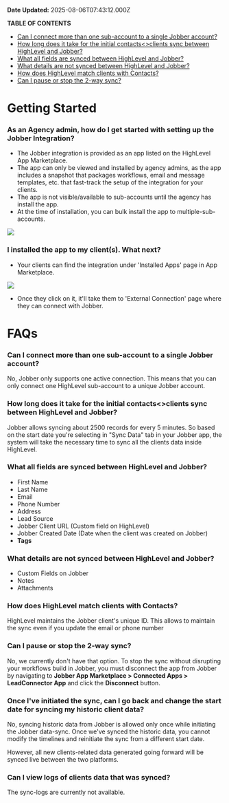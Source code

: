 **Date Updated:** 2025-08-06T07:43:12.000Z

**TABLE OF CONTENTS**

* [Can I connect more than one sub-account to a single Jobber account?](#Can-I-connect-more-than-one-sub-account-to-a-single-Jobber-account?)
* [How long does it take for the initial contacts<>clients sync between HighLevel and Jobber?](#How-long-does-it-take-for-the-initial-contacts%3C%3Eclients-sync-between-HighLevel-and-Jobber?)
* [What all fields are synced between HighLevel and Jobber?](#What-all-fields-are-synced-between-HighLevel-and-Jobber?)
* [What details are not synced between HighLevel and Jobber?](#What-details-are-not-synced-between-HighLevel-and-Jobber?)
* [How does HighLevel match clients with Contacts?](#How-does-HighLevel-match-clients-with-Contacts?)
* [Can I pause or stop the 2-way sync?](#Can-I-pause-or-stop-the-2-way-sync?)

  
# **Getting Started**

### **As an Agency admin, how do I get started with setting up the Jobber Integration?**

* The Jobber integration is provided as an app listed on the HighLevel App Marketplace.
* The app can only be viewed and installed by agency admins, as the app includes a snapshot that packages workflows, email and message templates, etc. that fast-track the setup of the integration for your clients.
* The app is not visible/available to sub-accounts until the agency has install the app.
* At the time of installation, you can bulk install the app to multiple-sub-accounts.

  
![](https://s3.amazonaws.com/cdn.freshdesk.com/data/helpdesk/attachments/production/155050867292/original/pNJMOkWeOz2OwE3qSH9PwUGZGayevEmgjQ.png?1754296545)

  
### **I installed the app to my client(s). What next?**

* Your clients can find the integration under 'Installed Apps' page in App Marketplace.

![](https://s3.amazonaws.com/cdn.freshdesk.com/data/helpdesk/attachments/production/155050868243/original/NEQUIlt7sin1mo0cVKtNiZXOqF_s9lM7aw.png?1754297132)

  
* Once they click on it, it'll take them to 'External Connection' page where they can connect with Jobber.

#   

# **FAQs**

### **Can I connect more than one sub-account to a single Jobber account?**

No, Jobber only supports one active connection. This means that you can only connect one HighLevel sub-account to a unique Jobber account.

  
### **How long does it take for the initial contacts<>clients sync between HighLevel and Jobber?**

Jobber allows syncing about 2500 records for every 5 minutes. So based on the start date you're selecting in "Sync Data" tab in your Jobber app, the system will take the necessary time to sync all the clients data inside HighLevel.

  
### **What all fields are synced between HighLevel and Jobber?**

* First Name
* Last Name
* Email
* Phone Number
* Address
* Lead Source
* Jobber Client URL (Custom field on HighLevel)
* Jobber Created Date (Date when the client was created on Jobber)
* **Tags**

  
### **What details are not synced between HighLevel and Jobber?**

* Custom Fields on Jobber
* Notes
* Attachments

  
### **How does HighLevel match clients with Contacts?**

HighLevel maintains the Jobber client's unique ID. This allows to maintain the sync even if you update the email or phone number 

  
### **Can I pause or stop the 2-way sync?**

No, we currently don't have that option. To stop the sync without disrupting your workflows build in Jobber, you must disconnect the app from Jobber by navigating to **Jobber App Marketplace > Connected Apps > LeadConnector App** and click the **Disconnect** button.

### **Once I've initiated the sync, can I go back and change the start date for syncing my historic client data?**

No, syncing historic data from Jobber is allowed only once while initiating the Jobber data-sync. Once we've synced the historic data, you cannot modify the timelines and reinitiate the sync from a different start date.

However, all new clients-related data generated going forward will be synced live between the two platforms.

  
### **Can I view logs of clients data that was synced?** 

The sync-logs are currently not available. 